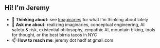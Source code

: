 ## Hi! I'm Jeremy
- 🌱 **Thinking about:** see [Imaginaries](https://imaginaries.substack.com/) for what I'm thinking about lately
- 💬 **Ask me about:** realizing imaginaries, conceptual engineering, AI safety & risk, existential philosophy, empathic AI, mountain biking, tools for thought, or the best birria tacos in NYC
- 📫 **How to reach me**: jeremy dot hadf at gmail.com
